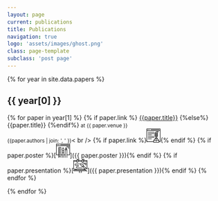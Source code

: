 ```yaml
---
layout: page
current: publications
title: Publications
navigation: true
logo: 'assets/images/ghost.png'
class: page-template
subclass: 'post page'
---
```

{% for year in site.data.papers %}
## {{ year[0] }}
{% for paper in year[1] %}
{% if paper.link %}
[{{paper.title}}]({{paper.link}})
{%else%}
{{paper.title}}
{%endif%}<small> at {{ paper.venue }}</small><br />
<small>{{paper.authors | join: ', ' }}</small>< br />
{% if paper.link %}[<img src="/assets/images/fulltext.svg" alt="Full Text" style="display: inline; width:32px; height:32px;" />]({{paper.link}}){% endif %} {% if paper.poster %}[<img src="/assets/images/poster.svg" alt="Poster" style="display: inline; width:32px; height:32px;" />]({{ paper.poster }}){% endif %} {% if paper.presentation %}[<img src="/assets/images/presentation.svg" alt="Slides"  style="display: inline; width:32px; height:32px;" />]({{ paper.presentation }}){% endif %}
{% endfor %}

{% endfor %}